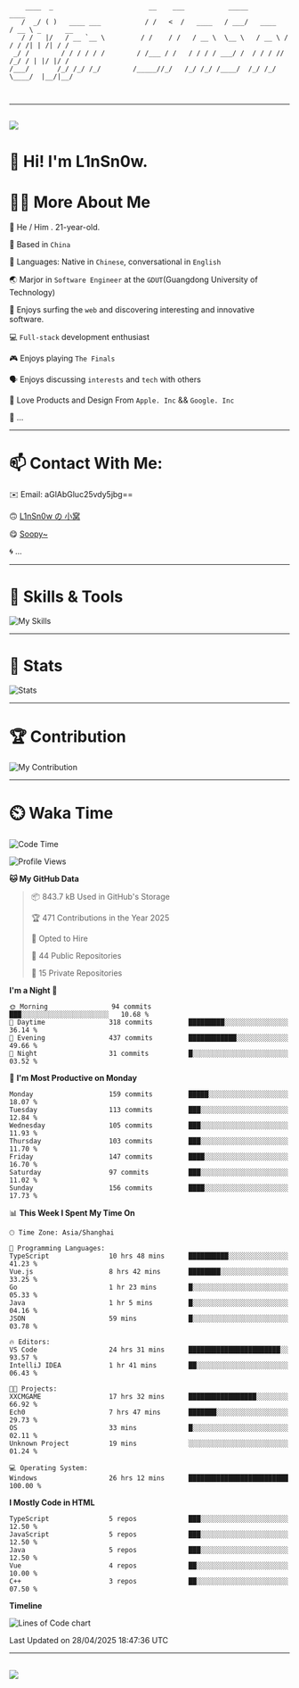 ```

    ____  _                        __    ___           _____           ____           
   /  _/ ( )   ____ ___           / /   <  /   ____   / ___/   ____   / __ \ _      __
   / /   |/   / __ `__ \         / /    / /   / __ \  \__ \   / __ \ / / / /| | /| / /
 _/ /        / / / / / /        / /___ / /   / / / / ___/ /  / / / // /_/ / | |/ |/ / 
/___/       /_/ /_/ /_/        /_____//_/   /_/ /_/ /____/  /_/ /_/ \____/  |__/|__/  
                                                                                      
                                          

```

---

##
![](https://raw.githubusercontent.com/lin-snow/lin-snow/output/github-contribution-grid-snake-dark.svg)

# 👋 Hi! I'm L1nSn0w.

# 👨‍💻 More About Me

🤠 He / Him . 21-year-old.

🎈 Based in `China`
  
🤔 Languages: Native in `Chinese`, conversational in `English`

🌏 Marjor in `Software Engineer` at the `GDUT`(Guangdong University of Technology)

🛟 Enjoys surfing the `web` and discovering interesting and innovative software.

💻 `Full-stack` development enthusiast

🎮 Enjoys playing `The Finals`

🗣️ Enjoys discussing `interests` and `tech` with others

👾 Love Products and Design From `Apple. Inc` && `Google. Inc`  

🤪 ...

---

# 📫 Contact With Me:

✉️ Email: aGlAbGluc25vdy5jbg==

🙃 [L1nSn0w の 小窝](https://linsnow.cn)

😋 [Soopy~](https://soopy.cn)

🌀 ...

---

# 🔮 Skills & Tools

![My Skills](/assets/skillicons.svg)

---

# 🍟 Stats

![Stats](https://github-profile-trophy.vercel.app/?username=lin-snow&theme=nord&no-frame=true&column=9)

<!-- <div style="text-align: center;">
    <a href="https://github.com/lin-snow">
        <img align="center" src="https://githubstat.linsnow.cn/api/top-langs/?username=lin-snow&layout=donut&langs_count=8" />
    </a>
    <a href="https://github.com/lin-snow">
        <img align="center" src="https://githubstat.linsnow.cn/api?username=lin-snow&count_private=true&show_icons=true&theme=default&show=reviews,discussions_started,discussions_answered,prs_merged,prs_merged_percentage" />
    </a>
</div> -->

---

# 🏆 Contribution

![My Contribution](https://activitygraph.linsnow.cn/graph?username=lin-snow&theme=github-compact&days=30)

---

# ⏲️ Waka Time

<!--START_SECTION:waka-->
![Code Time](http://img.shields.io/badge/Code%20Time-714%20hrs%2045%20mins-blue)

![Profile Views](http://img.shields.io/badge/Profile%20Views-4-blue)

**🐱 My GitHub Data** 

> 📦 843.7 kB Used in GitHub's Storage 
 > 
> 🏆 471 Contributions in the Year 2025
 > 
> 💼 Opted to Hire
 > 
> 📜 44 Public Repositories 
 > 
> 🔑 15 Private Repositories 
 > 
**I'm a Night 🦉** 

```text
🌞 Morning                94 commits          ███░░░░░░░░░░░░░░░░░░░░░░   10.68 % 
🌆 Daytime                318 commits         █████████░░░░░░░░░░░░░░░░   36.14 % 
🌃 Evening                437 commits         ████████████░░░░░░░░░░░░░   49.66 % 
🌙 Night                  31 commits          █░░░░░░░░░░░░░░░░░░░░░░░░   03.52 % 
```
📅 **I'm Most Productive on Monday** 

```text
Monday                   159 commits         █████░░░░░░░░░░░░░░░░░░░░   18.07 % 
Tuesday                  113 commits         ███░░░░░░░░░░░░░░░░░░░░░░   12.84 % 
Wednesday                105 commits         ███░░░░░░░░░░░░░░░░░░░░░░   11.93 % 
Thursday                 103 commits         ███░░░░░░░░░░░░░░░░░░░░░░   11.70 % 
Friday                   147 commits         ████░░░░░░░░░░░░░░░░░░░░░   16.70 % 
Saturday                 97 commits          ███░░░░░░░░░░░░░░░░░░░░░░   11.02 % 
Sunday                   156 commits         ████░░░░░░░░░░░░░░░░░░░░░   17.73 % 
```


📊 **This Week I Spent My Time On** 

```text
🕑︎ Time Zone: Asia/Shanghai

💬 Programming Languages: 
TypeScript               10 hrs 48 mins      ██████████░░░░░░░░░░░░░░░   41.23 % 
Vue.js                   8 hrs 42 mins       ████████░░░░░░░░░░░░░░░░░   33.25 % 
Go                       1 hr 23 mins        █░░░░░░░░░░░░░░░░░░░░░░░░   05.33 % 
Java                     1 hr 5 mins         █░░░░░░░░░░░░░░░░░░░░░░░░   04.16 % 
JSON                     59 mins             █░░░░░░░░░░░░░░░░░░░░░░░░   03.78 % 

🔥 Editors: 
VS Code                  24 hrs 31 mins      ███████████████████████░░   93.57 % 
IntelliJ IDEA            1 hr 41 mins        ██░░░░░░░░░░░░░░░░░░░░░░░   06.43 % 

🐱‍💻 Projects: 
XXCMGAME                 17 hrs 32 mins      █████████████████░░░░░░░░   66.92 % 
Ech0                     7 hrs 47 mins       ███████░░░░░░░░░░░░░░░░░░   29.73 % 
OS                       33 mins             █░░░░░░░░░░░░░░░░░░░░░░░░   02.11 % 
Unknown Project          19 mins             ░░░░░░░░░░░░░░░░░░░░░░░░░   01.24 % 

💻 Operating System: 
Windows                  26 hrs 12 mins      █████████████████████████   100.00 % 
```

**I Mostly Code in HTML** 

```text
TypeScript               5 repos             ███░░░░░░░░░░░░░░░░░░░░░░   12.50 % 
JavaScript               5 repos             ███░░░░░░░░░░░░░░░░░░░░░░   12.50 % 
Java                     5 repos             ███░░░░░░░░░░░░░░░░░░░░░░   12.50 % 
Vue                      4 repos             ██░░░░░░░░░░░░░░░░░░░░░░░   10.00 % 
C++                      3 repos             ██░░░░░░░░░░░░░░░░░░░░░░░   07.50 % 
```



**Timeline**

![Lines of Code chart](https://raw.githubusercontent.com/lin-snow/lin-snow/main/assets/bar_graph.png)


 Last Updated on 28/04/2025 18:47:36 UTC
<!--END_SECTION:waka-->



---
##
![](./profile-3d-contrib/profile-night-rainbow.svg)
